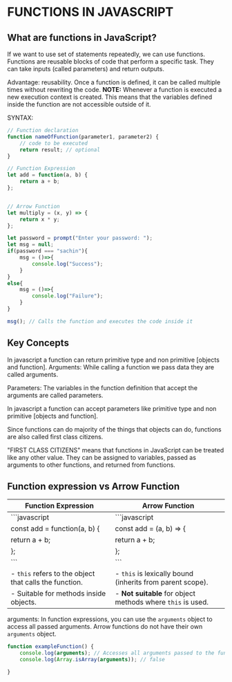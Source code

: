 # FUNCTIONS IN JAVASCRIPT

## What are functions in JavaScript?

If we want to use set of statements repeatedly, we can use functions. Functions are reusable blocks of code that perform a specific task. They can take inputs (called parameters) and return outputs.

Advantage: reusability. Once a function is defined, it can be called multiple times without rewriting the code.
**NOTE:** Whenever a function is executed a new execution context is created. This means that the variables defined inside the function are not accessible outside of it.

SYNTAX:

```javascript
// Function declaration
function nameOfFunction(parameter1, parameter2) {
    // code to be executed
    return result; // optional
}

// Function Expression
let add = function(a, b) {
    return a + b;
};


// Arrow Function
let multiply = (x, y) => {
    return x * y;
};

```

``` javascript
let password = prompt("Enter your password: ");
let msg = null;
if(password === "sachin"){
    msg = ()=>{
        console.log("Success");
    }
}
else{
    msg = ()=>{
        console.log("Failure");
    }
}

msg(); // Calls the function and executes the code inside it

```

## Key Concepts

In javascript a function can return primitive type and non primitive [objects and function].
Arguments: While calling a function we pass data they are called arguments.

Parameters: The variables in the function definition that accept the arguments are called parameters.

In javascript a function can accept parameters like primitive type and non primitive [objects and function].

Since functions can do majority of the things that objects can do, functions are also called first class citizens.

"FIRST CLASS CITIZENS" means that functions in JavaScript can be treated like any other value. They can be assigned to variables, passed as arguments to other functions, and returned from functions.

## Function expression vs Arrow Function

| **Function Expression**                                | **Arrow Function**                                     |
| ------------------------------------------------------ | ----------------------------------------------------------- |
| \`\`\`javascript                                       | \`\`\`javascript                                            |
| const add = function(a, b) {                           | const add = (a, b) => {                                     |
| return a + b;                                          | return a + b;                                               |
| };                                                     | };                                                          |
| \`\`\`                                                 | \`\`\`                                                      |
| - `this` refers to the object that calls the function. | - `this` is lexically bound (inherits from parent scope).   |
| - Suitable for methods inside objects.                 | - **Not suitable** for object methods where `this` is used. |



arguments: In function expressions, you can use the `arguments` object to access all passed arguments. Arrow functions do not have their own `arguments` object.

```javascript
function exampleFunction() {
    console.log(arguments); // Accesses all arguments passed to the function
    console.log(Array.isArray(arguments)); // false

}
```